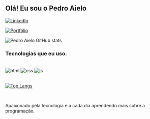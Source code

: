 
## Olá! Eu sou o Pedro Aielo

[![LinkedIn](https://img.shields.io/badge/LinkedIn-0077B5?style=for-the-badge&logo=linkedin&logoColor=white)](https://www.linkedin.com/in/pedro-aielo/)

[![Portfólio](https://img.shields.io/badge/website-000000?style=for-the-badge&logo=About.me&logoColor=white)](https://pedro-aielo-portfolio.netlify.app/)

![Pedro Aielo GitHub stats](https://github-readme-stats.vercel.app/api?username=Pedro-Aielo&show_icons=true&theme=radical)

### Tecnologias que eu uso.

<div style="display: inline_block"><br/>
  <img align="center" alt="html" src="https://img.shields.io/badge/HTML5-E34F26?style=for-the-badge&logo=html5&logoColor=white" />
  <img align="center" alt="css" src="https://img.shields.io/badge/CSS3-1572B6?style=for-the-badge&logo=css3&logoColor=white" />
  <img align="center" alt="js" src="https://img.shields.io/badge/JavaScript-F7DF1E?style=for-the-badge&logo=javascript&logoColor=black" />
  
</div><br/>

[![Top Langs](https://github-readme-stats.vercel.app/api/top-langs/?username=Pedro-Aielo&layout=compact)](https://github.com/Pedro-Aielo/github-readme-stats)

<br/>

Apaixonado pela tecnologia e a cada dia aprendendo mais sobre a programação.
